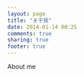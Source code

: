 ```yaml
---
layout: page
title: "关于我" 
date: 2014-01-14 00:25
comments: true
sharing: true
footer: true
---
```


About me
